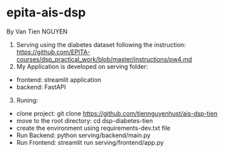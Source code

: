 # epita-ais-dsp

By Van Tien NGUYEN

1.  Serving using the diabetes dataset following the instruction: https://github.com/EPITA-courses/dsp_practical_work/blob/master/instructions/pw4.md
2.  My Application is developed on serving folder:
  - frontend: streamlit application
  - backend: FastAPI
3. Runing:
  - clone project: git clone https://github.com/tiennguyenhust/ais-dsp-tien
  - move to the root directory: cd dsp-diabetes-tien
  - create the environment using requirements-dev.txt file
  - Run Backend: python serving/backend/main.py
  - Run Frontend: streamlit run serving/frontend/app.py
